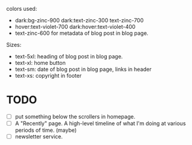 colors used: 

- dark:bg-zinc-900 dark:text-zinc-300 text-zinc-700
- hover:text-violet-700 dark:hover:text-violet-400
- text-zinc-600 for metadata of blog post in blog page.

Sizes:
- text-5xl: heading of blog post in blog page.
- text-xl: home button
- text-sm: date of blog post in blog page, links in header
- text-xs: copyright in footer

# TODO
- [ ] put something below the scrollers in homepage.
- [ ] A "Recently" page. A high-level timeline of what I'm doing at various periods of time. (maybe)
- [ ] newsletter service.
